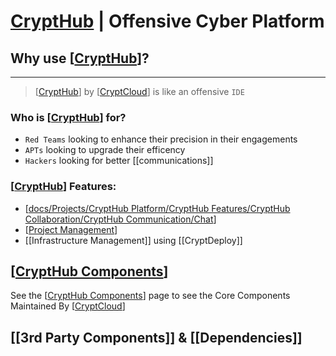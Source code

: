 # [CryptHub](https://github.com/CryptCloudCC/CryptHub) | Offensive Cyber Platform

## Why use [[CryptHub]]?
---
> [[CryptHub]] by [[CryptCloud]] is like an offensive `IDE`

### Who is [[CryptHub]] for?
- `Red Teams` looking to enhance their precision in their engagements
- `APTs` looking to upgrade their efficency
- `Hackers` looking for better [[communications]]

### [[CryptHub]] Features:
- [[docs/Projects/CryptHub Platform/CryptHub Features/CryptHub Collaboration/CryptHub Communication/Chat]]
- [[Project Management]]
- [[Infrastructure Management]] using [[CryptDeploy]]

## [[CryptHub Components]] 
See the [[CryptHub Components]] page to see the Core Components Maintained By [[CryptCloud]]

## [[3rd Party Components]] & [[Dependencies]]



[//begin]: # "Autogenerated link references for markdown compatibility"
[CryptHub]: <../../../docs/Projects/CryptHub Platform/CryptHub.md> "CryptHub | Offensive Cyber Platform"
[CryptCloud]: ../../CryptCloud.md "CryptCloud | Organization"
[docs/Projects/CryptHub Platform/CryptHub Features/CryptHub Collaboration/CryptHub Communication/Chat]: <../../../docs/Projects/CryptHub Platform/CryptHub Features/CryptHub Collaboration/CryptHub Communication/Chat.md> "Chat"
[Project Management]: <../../../docs/Projects/CryptHub Platform/CryptHub Features/CryptHub Collaboration/CryptHub Development/Project Management.md> "CryptHub's  | #Feature"
[CryptHub Components]: <../../../docs/Projects/CryptHub Platform/CryptHub Components/CryptHub Components.md> "CryptHub Components | CryptCloud Organization"
[CryptFlows]: <../../../docs/Projects/CryptHub Platform/CryptHub Components/CryptFlows/CryptFlows.md> "CryptFlows | DAG Based Workflows"
[//end]: # "Autogenerated link references"
